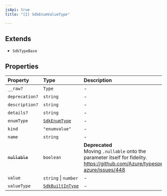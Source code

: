 ```yaml
---
jsApi: true
title: "[I] SdkEnumValueType"

---
```

## Extends

- `SdkTypeBase`

## Properties

| Property | Type | Description | Overrides | Inherited from |
| :------ | :------ | :------ | :------ | :------ |
| `__raw?` | `Type` | - | `SdkTypeBase.__raw` | `SdkTypeBase.__raw` |
| `deprecation?` | `string` | - | `SdkTypeBase.deprecation` | `SdkTypeBase.deprecation` |
| `description?` | `string` | - | `SdkTypeBase.description` | `SdkTypeBase.description` |
| `details?` | `string` | - | `SdkTypeBase.details` | `SdkTypeBase.details` |
| `enumType` | [`SdkEnumType`](SdkEnumType.md) | - | - | - |
| `kind` | `"enumvalue"` | - | `SdkTypeBase.kind` | `SdkTypeBase.kind` |
| `name` | `string` | - | - | - |
| ~~`nullable`~~ | `boolean` | **Deprecated**<br />Moving `.nullable` onto the parameter itself for fidelity.<br />https://github.com/Azure/typespec-azure/issues/448 | `SdkTypeBase.nullable` | `SdkTypeBase.nullable` |
| `value` | `string` \| `number` | - | - | - |
| `valueType` | [`SdkBuiltInType`](SdkBuiltInType.md) | - | - | - |
